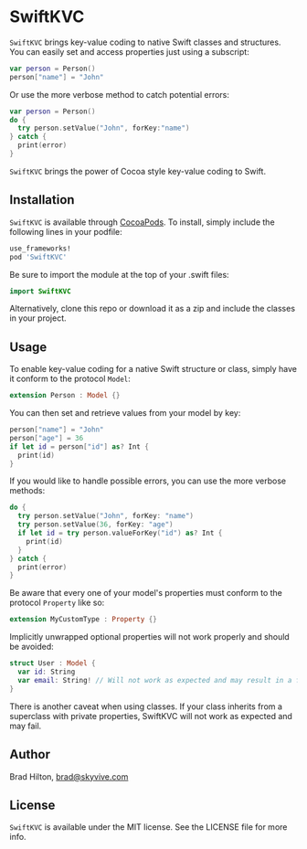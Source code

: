 # SwiftKVC

`SwiftKVC` brings key-value coding to native Swift classes and structures. You can easily set and access properties just using a subscript:
```swift
var person = Person()
person["name"] = "John"
```
Or use the more verbose method to catch potential errors:
```swift
var person = Person()
do {
  try person.setValue("John", forKey:"name")
} catch {
  print(error)
}
```
`SwiftKVC` brings the power of Cocoa style key-value coding to Swift.

## Installation

`SwiftKVC` is available through [CocoaPods](http://cocoapods.org). To install, simply include the following lines in your podfile:
```ruby
use_frameworks!
pod 'SwiftKVC'
```
Be sure to import the module at the top of your .swift files:
```swift
import SwiftKVC
```
Alternatively, clone this repo or download it as a zip and include the classes in your project.

## Usage

To enable key-value coding for a native Swift structure or class, simply have it conform to the protocol `Model`:
```swift
extension Person : Model {}
```
You can then set and retrieve values from your model by key:
```swift
person["name"] = "John"
person["age"] = 36
if let id = person["id"] as? Int {
  print(id)
}
```
If you would like to handle possible errors, you can use the more verbose methods:
```swift
do {
  try person.setValue("John", forKey: "name")
  try person.setValue(36, forKey: "age")
  if let id = try person.valueForKey("id") as? Int {
    print(id)
  }
} catch {
  print(error)
}
```
Be aware that every one of your model's properties must conform to the protocol `Property` like so:
```swift
extension MyCustomType : Property {}
```
Implicitly unwrapped optional properties will not work properly and should be avoided:
```swift
struct User : Model {
  var id: String
  var email: String! // Will not work as expected and may result in a fatal error if set or accessed
}
```
There is another caveat when using classes. If your class inherits from a superclass with private properties, SwiftKVC will not work as expected and may fail.
## Author

Brad Hilton, brad@skyvive.com

## License

`SwiftKVC` is available under the MIT license. See the LICENSE file for more info.
